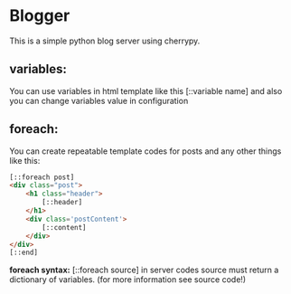 # Blogger
This is a simple python blog server using cherrypy.

## variables:
You can use variables in html template like this [::variable name] and also you can change variables value in configuration

## foreach:
You can create repeatable template codes for posts and any other things like this:

``` html
[::foreach post]
<div class="post">
    <h1 class="header">
        [::header]
    </h1>
    <div class='postContent'>
        [::content]
    </div>
</div>
[::end]
```

**foreach syntax:** [::foreach source] in server codes source must return a dictionary of variables. (for more information see source code!)